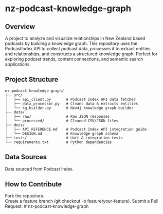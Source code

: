 # nz-podcast-knowledge-graph

## Overview
 A project to analyze and visualize relationships in New Zealand based podcasts by building a knowledge graph. This repository uses the PodcastIndex API to collect podcast data, processes it to extract entities and relationships, and constructs a structured knowledge graph. Perfect for exploring podcast trends, content connections, and semantic search applications.

## Project Structure 

```
nz-podcast-knowledge-graph/
├── src/
│   ├── api_client.py       # Podcast Index API data fetcher
│   ├── data_processor.py   # Cleans data & extracts entities
│   └── kg_builder.py       # Neo4j knowledge graph builder
├── data/
│   ├── raw/                # Raw JSON responses
│   └── processed/          # Cleaned CSV/JSON files
├── docs/
│   ├── API_REFERENCE.md    # Podcast Index API integration guide
│   └── DESIGN.md           # Knowledge graph schema
├── tests/                  # Unit & integration tests
└── requirements.txt        # Python dependencies
```

## Data Sources
Data sourced from Podcast Index.

## How to Contribute
Fork the repository.  
Create a feature branch (git checkout -b feature/your-feature).
Submit a Pull Request.  # nz-podcast-knowledge-graph
